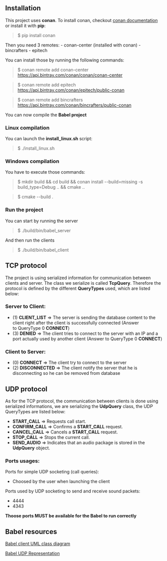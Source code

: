 
## Installation

This project uses **conan**.
To install conan, checkout [conan documentation](https://docs.conan.io/en/1.7/installation.html)
or install it with **pip**:
>$ pip install conan

Then you need 3 remotes:
	- conan-center (installed with conan)
	- bincrafters
	- epitech

You can install those by running the following commands:
>$ conan remote add conan-center https://api.bintray.com/conan/conan/conan-center 

>$ conan remote add epitech https://api.bintray.com/conan/epitech/public-conan

>$ conan remote add bincrafters https://api.bintray.com/conan/bincrafters/public-conan 

You can now compile the **Babel project**

### Linux compilation
You can launch the **install_linux.sh** script:
>$ ./install_linux.sh 

### Windows compilation
You have to execute those commands:
>$ mkdir build && cd build && conan install --build=missing -s build_type=Debug .. && cmake ..

>$ cmake --build .

### Run the project
You can start by running the server
>$ ./build/bin/babel_server

And then run the clients
>$ ./build/bin/babel_client

## TCP protocol
The project is using serialized information for communication between clients and server. The class we serialize is called **TcpQuery**. Therefore the protocol is defined by the different **QueryTypes** used, which are listed below:

### Server to Client:
 - (1) **CLIENT_LIST** => The server is sending the database content to the
   client right after the client is successfully connected    (Answer   
   to QueryType 0 **CONNECT**)
  - (3) **DENIED** => The client tries to connect to the server with an IP and a port actually used by another client (Answer to QueryType    0    **CONNECT**)
 ### Client to Server:
  - (0) **CONNECT** => The client try to connect to the server
  - (2) **DISCONNECTED** => The client notify the server that he is disconnecting so he can be removed from database




## UDP protocol
As for the TCP protocol, the communication between clients is done using serialized informations, we are serializing the **UdpQuery** class, the UDP QueryTypes are listed below:

- **START_CALL** => Requests call start.
- **CONFIRM_CALL** => Confirms a **START_CALL** request.
- **CANCEL_CALL** => Cancels a **START_CALL** request.
- **STOP_CALL** => Stops the current call.
- **SEND_AUDIO** => Indicates that an audio package is stored in the **UdpQuery** object.

### Ports usages:
Ports for simple UDP socketing (call queries):
- Choosed by the user when launching the client

Ports used by UDP socketing to send and receive sound packets:
- 4444
- 4343

**Thoose ports MUST be available for the Babel to run correctly**

## Babel resources
[Babel client UML class diagram](https://github.com/EpitechIT2020/B-CPP-500-LIL-5-1-babel-thomas.crombez/blob/master/documentation/UML.png)

[Babel UDP Representation](https://github.com/EpitechIT2020/B-CPP-500-LIL-5-1-babel-thomas.crombez/blob/master/documentation/UDP.PNG)
